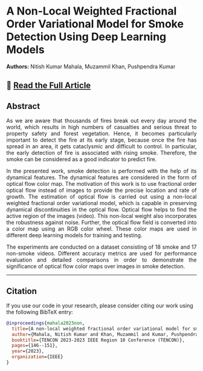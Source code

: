# A Non-Local Weighted Fractional Order Variational Model for Smoke Detection Using Deep Learning Models

**Authors:** Nitish Kumar Mahala, Muzammil Khan, Pushpendra Kumar  

## 📄 [Read the Full Article](https://ieeexplore.ieee.org/abstract/document/10322437)

## Abstract  
<p align="justify">
As we are aware that thousands of fires break out every day around the world, which results in high numbers
of casualties and serious threat to property safety and forest vegetation. Hence, it becomes particularly important to detect
the fire at its early stage, because once the fire has spread in an
area, it gets cataclysmic and difficult to control. In particular, the early detection of fire is associated with rising smoke.
Therefore, the smoke can be considered as a good indicator to predict fire.
</p>
<p align="justify">
In the presented work, smoke detection is performed with the help of its dynamical features. The dynamical
features are considered in the form of optical flow color map. The motivation of this work is to use fractional order optical
flow instead of images to provide the precise location and rate of growth. The estimation of optical flow is carried out using a
non-local weighted fractional order variational model, which is capable in preserving dynamical discontinuities in the optical
flow. Optical flow helps to find the active region of the images (video). This non-local weight also incorporates the robustness
against noise. Further, the optical flow field is converted into a color map using an RGB color wheel. These color maps are
used in different deep learning models for training and testing.
</p>
<p align="justify">
 The experiments are conducted on a dataset consisting of 18
smoke and 17 non-smoke videos. Different accuracy metrics are
used for performance evaluation and detailed comparisons in
order to demonstrate the significance of optical flow color maps
over images in smoke detection.
</p>

---

## Citation

If you use our code in your research, please consider citing our work using the following BibTeX entry:

```bibtex
@inproceedings{mahala2023non,
  title={A non-local weighted fractional order variational model for smoke detection using deep learning models},
  author={Mahala, Nitish Kumar and Khan, Muzammil and Kumar, Pushpendra},
  booktitle={TENCON 2023-2023 IEEE Region 10 Conference (TENCON)},
  pages={146--151},
  year={2023},
  organization={IEEE}
}
